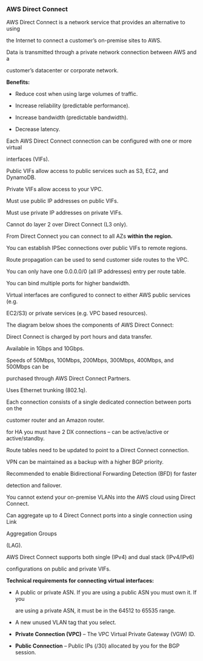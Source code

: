 ### AWS Direct Connect


AWS Direct Connect is a network service that provides an alternative to using

the Internet to connect a customer’s on-premise sites to AWS.


Data is transmitted through a private network connection between AWS and a

customer’s datacenter or corporate network.


**Benefits:**


- Reduce cost when using large volumes of traffic.

- Increase reliability (predictable performance).

- Increase bandwidth (predictable bandwidth).

- Decrease latency.


Each AWS Direct Connect connection can be configured with one or more virtual

interfaces (VIFs).


Public VIFs allow access to public services such as S3, EC2, and DynamoDB.


Private VIFs allow access to your VPC.


Must use public IP addresses on public VIFs.


Must use private IP addresses on private VIFs.


Cannot do layer 2 over Direct Connect (L3 only).


From Direct Connect you can connect to all AZs **within the region.**


You can establish IPSec connections over public VIFs to remote regions.


Route propagation can be used to send customer side routes to the VPC.


You can only have one 0.0.0.0/0 (all IP addresses) entry per route table.


You can bind multiple ports for higher bandwidth.


Virtual interfaces are configured to connect to either AWS public services (e.g.

EC2/S3) or private services (e.g. VPC based resources).


The diagram below shoes the components of AWS Direct Connect:


Direct Connect is charged by port hours and data transfer.


Available in 1Gbps and 10Gbps.


Speeds of 50Mbps, 100Mbps, 200Mbps, 300Mbps, 400Mbps, and 500Mbps can be

purchased through AWS Direct Connect Partners.


Uses Ethernet trunking (802.1q).


Each connection consists of a single dedicated connection between ports on the

customer router and an Amazon router.


for HA you must have 2 DX connections – can be active/active or active/standby.


Route tables need to be updated to point to a Direct Connect connection.


VPN can be maintained as a backup with a higher BGP priority.


Recommended to enable Bidirectional Forwarding Detection (BFD) for faster

detection and failover.


You cannot extend your on-premise VLANs into the AWS cloud using Direct Connect.


Can aggregate up to 4 Direct Connect ports into a single connection using Link

Aggregation Groups

(LAG).


AWS Direct Connect supports both single (IPv4) and dual stack (IPv4/IPv6)

configurations on public and private VIFs.


**Technical requirements for connecting virtual interfaces:**


- A public or private ASN. If you are using a public ASN you must own it. If you

  are using a private ASN, it must be in the 64512 to 65535 range.

- A new unused VLAN tag that you select.

- **Private Connection (VPC)** – The VPC Virtual Private Gateway (VGW) ID.

- **Public Connection** – Public IPs (/30) allocated by you for the BGP session.

